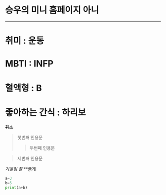 # 승우의 미니 홈페이지 아니
---
# 취미 : 운동 
# MBTI : INFP 
# 혈액형 : B 
# 좋아하는 간식 : 하리보 
~~취소~~
> 첫번째 인용문
>>두번째 인용문

>세번째 인용문

*기울임 꼴*
**굵게
```python
a=3
b=5
print(a+b)
```
